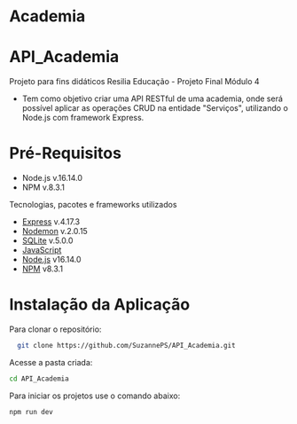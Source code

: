 <h1>Academia</h1>


 # API_Academia

Projeto para fins didáticos Resilia Educação - Projeto Final Módulo 4
* Tem como objetivo criar uma API RESTful de uma academia, onde será possível aplicar as operações CRUD na entidade "Serviços", utilizando o Node.js com framework Express.

 # Pré-Requisitos
- Node.js v.16.14.0
- NPM v.8.3.1

Tecnologias, pacotes e frameworks utilizados
* [Express](https://expressjs.com) v.4.17.3
* [Nodemon](https://www.npmjs.com/package/nodemon) v.2.0.15
* [SQLite](https://www.npmjs.com/package/sqlite3) v.5.0.0
* [JavaScript](https://www.javascript.com/)
* [Node.js](https://nodejs.org/en/) v16.14.0
* [NPM](https://www.npmjs.com/) v8.3.1

 
 # Instalação da Aplicação
 
Para clonar o repositório:
 ```sh
   git clone https://github.com/SuzannePS/API_Academia.git
   ```
Acesse a pasta criada:
```sh
cd API_Academia
```
Para iniciar os projetos use o comando abaixo:
```sh
npm run dev
